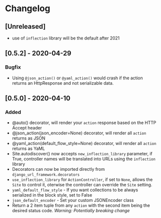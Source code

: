 # Changelog

## [Unreleased]
- use of `inflection` library will be the default after 2021

## [0.5.2] - 2020-04-29
### Bugfix
- Using `@json_action()` or `@yaml_action()` would crash if the action returns an HttpResponse and not serializable data.

## [0.5.0] - 2020-04-10
### Added
- @auto() decorator, will render your `action` response based on the HTTP Accept header
- @json_action(json_encoder=None) decorator, will render all `action` returns as JSON
- @yaml_action(default_flow_style=None) decorator, will render all `action` returns as YaML
- Site.autodiscover() now accepts `new_inflection_library` parameter, if True, controller names will be translated into URLs using the `inflection` library
- Decorators can now be imported directly from `django_url_framework.decorators`
- `use_inflection_library` for `ActionController`, if set to `None`, allows the `Site` to control it, oterwise the controller can override the `Site` setting.
- `yaml_default_flow_style` - If you want collections to be always serialized in the block style, set to False
- `json_default_encoder` - Set your custom JSONEncoder class
-  Return a 2 item tuple from any `action` with the second item being the desired status code. *Warning: Potentially breaking change*

